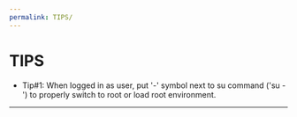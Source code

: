 ```yaml
---
permalink: TIPS/
---
```


# TIPS

* Tip#1: When logged in as user, put '-' symbol next to su command ('su -') to properly switch to root or load root environment.
<hr>
